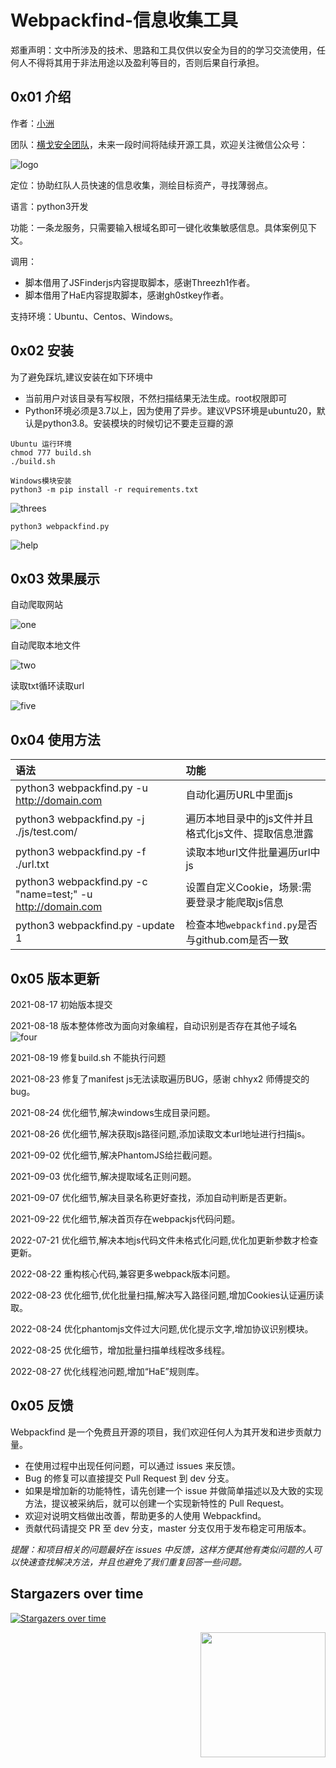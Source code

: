 # Webpackfind-信息收集工具

郑重声明：文中所涉及的技术、思路和工具仅供以安全为目的的学习交流使用，任何人不得将其用于非法用途以及盈利等目的，否则后果自行承担。

## 0x01 介绍

作者：[小洲](https://github.com/xz-zone)

团队：[横戈安全团队](imgs/logo.jpg)，未来一段时间将陆续开源工具，欢迎关注微信公众号：

![logo](imgs/logo.jpg)

定位：协助红队人员快速的信息收集，测绘目标资产，寻找薄弱点。

语言：python3开发

功能：一条龙服务，只需要输入根域名即可一键化收集敏感信息。具体案例见下文。

调用：
* 脚本借用了JSFinderjs内容提取脚本，感谢Threezh1作者。
* 脚本借用了HaE内容提取脚本，感谢gh0stkey作者。

支持环境：Ubuntu、Centos、Windows。


## 0x02 安装

为了避免踩坑,建议安装在如下环境中

* 当前用户对该目录有写权限，不然扫描结果无法生成。root权限即可
* Python环境必须是3.7以上，因为使用了异步。建议VPS环境是ubuntu20，默认是python3.8。安装模块的时候切记不要走豆瓣的源

```
Ubuntu 运行环境
chmod 777 build.sh
./build.sh

Windows模块安装
python3 -m pip install -r requirements.txt
```
![threes](imgs/threes.png)

`python3 webpackfind.py`

![help](imgs/help.png)

## 0x03 效果展示

自动爬取网站

![one](imgs/one.png)

自动爬取本地文件

![two](imgs/two.png)

读取txt循环读取url

![five](imgs/five.png)

## 0x04 使用方法 

| 语法                                                       | 功能                                          |
| :------------------------------------------------------- | :-------------------------------------------- |
| python3 webpackfind.py -u http://domain.com            	   	| 自动化遍历URL中里面js                           |
| python3 webpackfind.py -j ./js/test.com/                   	| 遍历本地目录中的js文件并且格式化js文件、提取信息泄露                            |
| python3 webpackfind.py -f ./url.txt    | 读取本地url文件批量遍历url中js                            |
| python3 webpackfind.py -c "name=test;" -u http://domain.com    | 设置自定义Cookie，场景:需要登录才能爬取js信息                            |
| python3 webpackfind.py -update 1    | 检查本地`webpackfind.py`是否与github.com是否一致                            |

## 0x05 版本更新

2021-08-17 初始版本提交

2021-08-18 版本整体修改为面向对象编程，自动识别是否存在其他子域名
![four](imgs/four.png)

2021-08-19 修复build.sh 不能执行问题

2021-08-23 修复了manifest js无法读取遍历BUG，感谢 chhyx2 师傅提交的bug。

2021-08-24 优化细节,解决windows生成目录问题。

2021-08-26 优化细节,解决获取js路径问题,添加读取文本url地址进行扫描js。

2021-09-02 优化细节,解决PhantomJS给拦截问题。

2021-09-03 优化细节,解决提取域名正则问题。

2021-09-07 优化细节,解决目录名称更好查找，添加自动判断是否更新。

2021-09-22 优化细节,解决首页存在webpackjs代码问题。

2022-07-21 优化细节,解决本地js代码文件未格式化问题,优化加更新参数才检查更新。

2022-08-22 重构核心代码,兼容更多webpack版本问题。

2022-08-23 优化细节,优化批量扫描,解决写入路径问题,增加Cookies认证遍历读取。

2022-08-24 优化phantomjs文件过大问题,优化提示文字,增加协议识别模块。

2022-08-25 优化细节，增加批量扫描单线程改多线程。

2022-08-27 优化线程池问题,增加“HaE”规则库。

## 0x05 反馈

Webpackfind 是一个免费且开源的项目，我们欢迎任何人为其开发和进步贡献力量。

* 在使用过程中出现任何问题，可以通过 issues 来反馈。
* Bug 的修复可以直接提交 Pull Request 到 dev 分支。
* 如果是增加新的功能特性，请先创建一个 issue 并做简单描述以及大致的实现方法，提议被采纳后，就可以创建一个实现新特性的 Pull Request。
* 欢迎对说明文档做出改善，帮助更多的人使用 Webpackfind。
* 贡献代码请提交 PR 至 dev 分支，master 分支仅用于发布稳定可用版本。

*提醒：和项目相关的问题最好在 issues 中反馈，这样方便其他有类似问题的人可以快速查找解决方法，并且也避免了我们重复回答一些问题。*

## Stargazers over time

[![Stargazers over time](https://starchart.cc/xz-zone/Webpackfind.svg)](https://starchart.cc/xz-zone/Webpackfind)

<img align='right' src="https://profile-counter.glitch.me/Webpackfind/count.svg" width="200">
